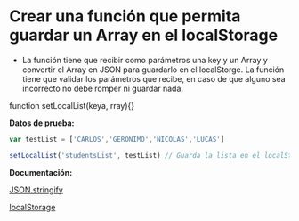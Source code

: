 # Crear una función que permita guardar un Array en el localStorage

- La función tiene que recibir como parámetros una key y un Array y convertir el Array en JSON para guardarlo en el localStorge. La función tiene que validar los parámetros que recibe, en caso de que alguno sea incorrecto no debe romper ni guardar nada.

function setLocalList(keya, rray){}

**Datos de prueba:**

```js 
var testList = ['CARLOS','GERONIMO','NICOLAS','LUCAS']

setLocalList('studentsList', testList) // Guarda la lista en el localStorage en formato JSON
```

**Documentación:**

[JSON.stringify](https://www.w3schools.com/js/js_json_stringify.asp)

[localStorage](https://developer.mozilla.org/es/docs/Web/API/Window/localStorage)